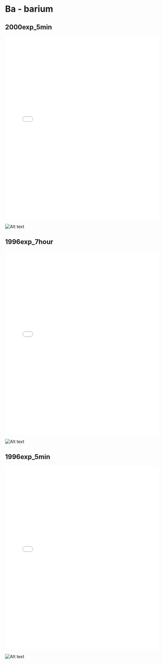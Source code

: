 # Ba - barium

## 2000exp_5min

<iframe src="../../html/Ba_2000exp_5min.html" width="100%" height="600px" frameborder="0"></iframe>

![Alt text](Ba_2000exp_5min.png)

## 1996exp_7hour

<iframe src="../../html/Ba_1996exp_7hour.html" width="100%" height="600px" frameborder="0"></iframe>

![Alt text](Ba_1996exp_7hour.png)

## 1996exp_5min

<iframe src="../../html/Ba_1996exp_5min.html" width="100%" height="600px" frameborder="0"></iframe>

![Alt text](Ba_1996exp_5min.png)

